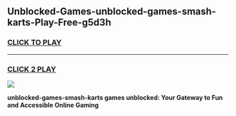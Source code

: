
## Unblocked-Games-unblocked-games-smash-karts-Play-Free-g5d3h
<h3>
<a href="https://premium76.site?title=unblocked-games-smash-karts&ref=15A">CLICK TO PLAY</a></h3>
<hr>

<h3>
<a href="https://premium76.site?title=unblocked-games-smash-karts&ref=15A">CLICK 2 PLAY</a>
  
</h3>

<a href="https://premium76.site?title=unblocked-games-smash-karts&ref=15A"><img src="https://clearcache.store/games.png"></a>


**unblocked-games-smash-karts games unblocked: Your Gateway to Fun and Accessible Online Gaming**
